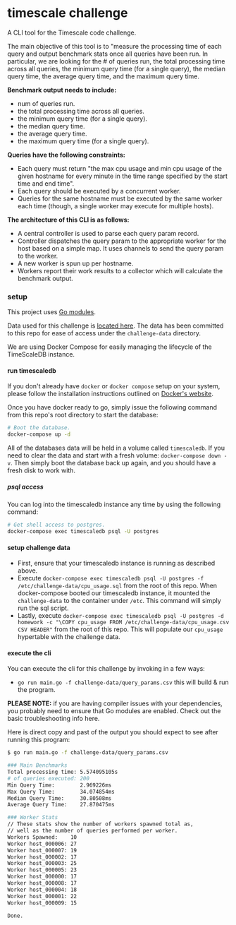 timescale challenge
===================
A CLI tool for the Timescale code challenge.

The main objective of this tool is to "measure the processing time of each query and output benchmark stats once all queries have been run. In particular, we are looking for the # of queries run, the total processing time across all queries, the minimum query time (for a single query), the median query time, the average query time, and the maximum query time.

**Benchmark output needs to include:**
- num of queries run.
- the total processing time across all queries.
- the minimum query time (for a single query).
- the median query time.
- the average query time.
- the maximum query time (for a single query).

**Queries have the following constraints:**
- Each query must return "the max cpu usage and min cpu usage of the given hostname for every minute in the time range specified by the start time and end time".
- Each query should be executed by a concurrent worker.
- Queries for the same hostname must be executed by the same worker each time (though, a single worker may execute for multiple hosts).

**The architecture of this CLI is as follows:**
- A central controller is used to parse each query param record.
- Controller dispatches the query param to the appropriate worker for the host based on a simple map. It uses channels to send the query param to the worker.
- A new worker is spun up per hostname.
- Workers report their work results to a collector which will calculate the benchmark output.

### setup
This project uses [Go modules](https://github.com/golang/go/wiki/Modules).

Data used for this challenge is [located here](https://www.dropbox.com/s/17mr38w21yhgjjl/TimescaleDB_coding_assignment-RD_eng_setup.tar.gz?dl=1). The data has been committed to this repo for ease of access under the `challenge-data` directory.

We are using Docker Compose for easily managing the lifecycle of the TimeScaleDB instance.

#### run timescaledb
If you don't already have `docker` or `docker compose` setup on your system, please follow the installation instructions outlined on [Docker's website](https://docs.docker.com/install/#supported-platforms).

Once you have docker ready to go, simply issue the following command from this repo's root directory to start the database:

```bash
# Boot the database.
docker-compose up -d
```

All of the databases data will be held in a volume called `timescaledb`. If you need to clear the data and start with a fresh volume: `docker-compose down -v`. Then simply boot the database back up again, and you should have a fresh disk to work with.

##### psql access
You can log into the timescaledb instance any time by using the following command:

```bash
# Get shell access to postgres.
docker-compose exec timescaledb psql -U postgres
```

#### setup challenge data
- First, ensure that your timescaledb instance is running as described above.
- Execute `docker-compose exec timescaledb psql -U postgres -f /etc/challenge-data/cpu_usage.sql` from the root of this repo. When docker-compose booted our timescaledb instance, it mounted the `challenge-data` to the container under `/etc`. This command will simply run the sql script.
- Lastly, execute `docker-compose exec timescaledb psql -U postgres -d homework -c "\COPY cpu_usage FROM /etc/challenge-data/cpu_usage.csv CSV HEADER"` from the root of this repo. This will populate our `cpu_usage` hypertable with the challenge data.

#### execute the cli
You can execute the cli for this challenge by invoking in a few ways:
- `go run main.go -f challenge-data/query_params.csv` this will build & run the program.

**PLEASE NOTE:** if you are having compiler issues with your dependencies, you probably need to ensure that Go modules are enabled. Check out the basic troubleshooting info here.

Here is direct copy and past of the output you should expect to see after running this program:

```bash
$ go run main.go -f challenge-data/query_params.csv

### Main Benchmarks
Total processing time: 5.574095105s
# of queries executed: 200
Min Query Time:        2.969226ms
Max Query Time:        34.074854ms
Median Query Time:     30.80508ms
Average Query Time:    27.870475ms

### Worker Stats
// These stats show the number of workers spawned total as,
// well as the number of queries performed per worker.
Workers Spawned:    10
Worker host_000006: 27
Worker host_000007: 19
Worker host_000002: 17
Worker host_000003: 25
Worker host_000005: 23
Worker host_000000: 17
Worker host_000008: 17
Worker host_000004: 18
Worker host_000001: 22
Worker host_000009: 15

Done.
```
